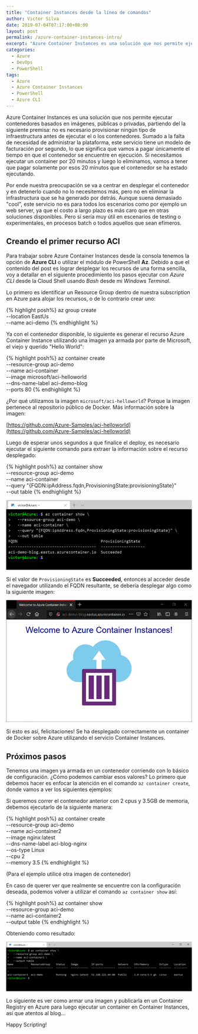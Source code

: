 ```yaml
--- 
title: "Container Instances desde la línea de comandos"
author: Victor Silva
date: 2019-07-04T07:17:00+00:00 
layout: post 
permalink: /azure-container-instances-intro/ 
excerpt: "Azure Container Instances es una solución que nos permite ejecutar contenedores basados en imágenes, públicas o privadas, partiendo del la siguiente premisa: no es necesario provisionar ningún tipo de infraestructura antes de ejecutar el o los contenedores. Sumado a la falta de necesidad de administrar la plataforma, este servicio tiene un modelo de facturación por segundo, lo que significa que vamos a pagar únicamente el tiempo en que el contenedor se encuentre en ejecución." 
categories: 
  - Azure
  - DevOps 
  - PowerShell 
tags: 
  - Azure
  - Azure Container Instances
  - PowerShell
  - Azure CLI
---
```

Azure Container Instances es una solución que nos permite ejecutar contenedores basados en imágenes, públicas o privadas, partiendo del la siguiente premisa: no es necesario provisionar ningún tipo de infraestructura antes de ejecutar el o los contenedores. Sumado a la falta de necesidad de administrar la plataforma, este servicio tiene un modelo de facturación por segundo, lo que significa que vamos a pagar únicamente el tiempo en que el contenedor se encuentre en ejecución. Si necesitamos ejecutar un container por 20 minutos y luego lo eliminamos, vamos a tener que pagar solamente por esos 20 minutos que el contenedor se ha estado ejecutando.

Por ende nuestra preocupación se va a centrar en desplegar el contenedor y en detenerlo cuando no lo necesitemos más, pero no en eliminar la infrastructura que se ha generado por detrás. Aunque suena demasiado "cool", este servicio no es para todos los escenarios como por ejemplo un web server, ya que el costo a largo plazo es más caro que en otras soluciones disponibles. Pero sí sería muy útil en escenarios de testing o experimentales, en procesos batch o todos aquellos que sean efímeros.


## Creando el primer recurso ACI

Para trabajar sobre Azure Container Instances desde la consola tenemos la opción de **Azure CLI** o utilizar el módulo de PowerShell **Az**. Debido a que el contenido del post es lograr desplegar los recursos de una forma sencilla, voy a detallar en el siguiente procedimiento los pasos ejecutar con *Azure CLI* desde la Cloud Shell usando *Bash* desde mi *Windows Terminal*.

Lo primero es identificar un Resource Group dentro de nuestra subscription en Azure para alojar los recursos, o de lo contrario crear uno:

{% highlight posh%}
  az group create \
    --location EastUs \
    --name aci-demo
{% endhighlight %}

Ya con el contenedor disponible, lo siguiente es generar el recurso Azure Container Instance utilizando una imagen ya armada por parte de Microsoft, el viejo y querido "Hello World":

{% highlight posh%}
  az container create \
    --resource-group aci-demo \
    --name aci-container \
    --image microsoft/aci-helloworld \
    --dns-name-label aci-demo-blog \
    --ports 80
{% endhighlight %}

¿Por qué utilizamos la imagen `microsoft/aci-helloworld`? Porque la imagen pertenece al repositorio público de Docker. Más información sobre la imagen:

[https://github.com/Azure-Samples/aci-helloworld](https://github.com/Azure-Samples/aci-helloworld)

Luego de esperar unos segundos a que finalice el deploy, es necesario ejecutar el siguiente comando para extraer la información sobre el recurso desplegado:

{% highlight posh%}
  az container show \
    --resource-group aci-demo \
    --name aci-container \
    --query "{FQDN:ipAddress.fqdn,ProvisioningState:provisioningState}" \
    --out table
{% endhighlight %}

<img src="/assets/images/postsImages/AZ_ACI_01.png" alt="Show container provisioningState" class="alignnone"/>

Si el valor de `ProvisioningState` es **Succeeded**, entonces al acceder desde el navegador utilizando el FQDN resultante, se debería desplegar algo como la siguiente imagen:

<img src="/assets/images/postsImages/AZ_ACI_02.png" alt="Hello world webpage" class="alignnone"/>

Si esto es así, felicitaciones! Se ha desplegado correctamente un container de Docker sobre Azure utilizando el servicio Container Instances.

## Próximos pasos

Tenemos una imagen ya armada en un contenedor corriendo con lo básico de configuración. ¿Cómo podemos cambiar esos valores? Lo primero que debemos hacer es enfocar la atención en el comando `az container create`, donde vamos a ver los siguientes ejemplos:

Si queremos correr el contenedor anterior con 2 cpus y 3.5GB de memoria, debemos ejecutarlo de la siguiente manera:

{% highlight posh%}
  az container create \
    --resource-group aci-demo \
    --name aci-container2 \
    --image nginx:latest \
    --dns-name-label aci-blog-nginx \
    --os-type Linux \
    --cpu 2 \
    --memory 3.5
{% endhighlight %}

(Para el ejemplo utilicé otra imagen de contenedor)

En caso de querer ver que realmente se encuentre con la configuración deseada, podemos volver a utilizar el comando `az container show` así:

{% highlight posh%}
  az container show \
    --resource-group aci-demo \
    --name aci-container2 \
    --output table
{% endhighlight %}

Obteniendo como resultado:

<img src="/assets/images/postsImages/AZ_ACI_03.png" alt="Container info" class="alignnone"/>

Lo siguiente es ver como armar una imagen y publicarla en un Container Registry en Azure para luego ejecutar un container en Container Instances, así que atentos al blog...

Happy Scripting!